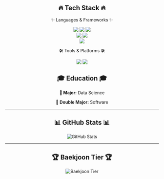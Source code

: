 <div align="center">
  <h2>🔥 Tech Stack 🔥</h2>
  <p>✨ Languages & Frameworks ✨</p>
  
  <img src="https://img.shields.io/badge/Java-007396?style=for-the-badge&logo=java&logoColor=white"> 
  <img src="https://img.shields.io/badge/C++-00599C?style=for-the-badge&logo=c%2B%2B&logoColor=white">
  <img src="https://img.shields.io/badge/Python-3776AB?style=for-the-badge&logo=python&logoColor=white"> 
  <br>
  <img src="https://img.shields.io/badge/SpringBoot-6DB33F?style=for-the-badge&logo=springboot&logoColor=white"> 
  <img src="https://img.shields.io/badge/Django-092E20?style=for-the-badge&logo=django&logoColor=white">
  <br>
  <img src="https://img.shields.io/badge/Swift-FA7343?style=for-the-badge&logo=swift&logoColor=white">

  <p>🛠️ Tools & Platforms 🛠️</p>
  <img src="https://img.shields.io/badge/GitHub-181717?style=for-the-badge&logo=github&logoColor=white">
  <img src="https://img.shields.io/badge/Git-F05032?style=for-the-badge&logo=git&logoColor=white">
</div>


<div align="center">
  <h2>🎓 Education 🎓</h2>
  <p><strong>📌 Major:</strong> Data Science</p>
  <p><strong>📌 Double Major:</strong> Software</p>
</div>

---

<div align="center">
  <h2>📊 GitHub Stats 📊</h2>
  <img src="https://github-readme-stats.vercel.app/api?username=fjqmqjrm&show_icons=true&theme=radical" alt="GitHub Stats">
</div>

---

<div align="center">
  <h2>🏆 Baekjoon Tier 🏆</h2>
     <img src="http://mazassumnida.wtf/api/v2/generate_badge?boj=fjqmqjrm" alt="Baekjoon Tier">
</div>

<!--
**fjqmqjrm/fjqmqjrm** is a ✨ _special_ ✨ repository because its `README.md` (this file) appears on your GitHub profile.

Here are some ideas to get you started:

- 🔭 I’m currently working on ...
- 🌱 I’m currently learning ...
- 👯 I’m looking to collaborate on ...
- 🤔 I’m looking for help with ...
- 💬 Ask me about ...
- 📫 How to reach me: ...
- 😄 Pronouns: ...
- ⚡ Fun fact: ...
-->
